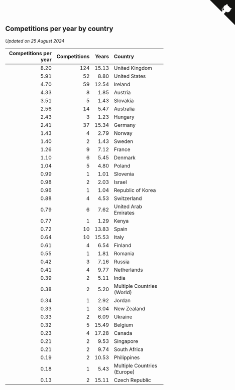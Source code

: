 ## Competitions per year by country

*Updated on 25 August 2024*

| Competitions per year | Competitions | Years | Country |
| ---: | ---: | ---: | :--- |
| 8.20 | 124 | 15.13 | United Kingdom |
| 5.91 | 52 | 8.80 | United States |
| 4.70 | 59 | 12.54 | Ireland |
| 4.33 | 8 | 1.85 | Austria |
| 3.51 | 5 | 1.43 | Slovakia |
| 2.56 | 14 | 5.47 | Australia |
| 2.43 | 3 | 1.23 | Hungary |
| 2.41 | 37 | 15.34 | Germany |
| 1.43 | 4 | 2.79 | Norway |
| 1.40 | 2 | 1.43 | Sweden |
| 1.26 | 9 | 7.12 | France |
| 1.10 | 6 | 5.45 | Denmark |
| 1.04 | 5 | 4.80 | Poland |
| 0.99 | 1 | 1.01 | Slovenia |
| 0.98 | 2 | 2.03 | Israel |
| 0.96 | 1 | 1.04 | Republic of Korea |
| 0.88 | 4 | 4.53 | Switzerland |
| 0.79 | 6 | 7.62 | United Arab Emirates |
| 0.77 | 1 | 1.29 | Kenya |
| 0.72 | 10 | 13.83 | Spain |
| 0.64 | 10 | 15.53 | Italy |
| 0.61 | 4 | 6.54 | Finland |
| 0.55 | 1 | 1.81 | Romania |
| 0.42 | 3 | 7.16 | Russia |
| 0.41 | 4 | 9.77 | Netherlands |
| 0.39 | 2 | 5.11 | India |
| 0.38 | 2 | 5.20 | Multiple Countries (World) |
| 0.34 | 1 | 2.92 | Jordan |
| 0.33 | 1 | 3.04 | New Zealand |
| 0.33 | 2 | 6.09 | Ukraine |
| 0.32 | 5 | 15.49 | Belgium |
| 0.23 | 4 | 17.28 | Canada |
| 0.21 | 2 | 9.53 | Singapore |
| 0.21 | 2 | 9.74 | South Africa |
| 0.19 | 2 | 10.53 | Philippines |
| 0.18 | 1 | 5.43 | Multiple Countries (Europe) |
| 0.13 | 2 | 15.11 | Czech Republic |


<a href="https://github.com/simonkellly/wca_statistics_ireland" class="github-corner" aria-label="View source on Github"><svg width="80" height="80" viewBox="0 0 250 250" style="fill:#151513; color:#fff; position: absolute; top: 0; border: 0; right: 0;" aria-hidden="true"><path d="M0,0 L115,115 L130,115 L142,142 L250,250 L250,0 Z"></path><path d="M128.3,109.0 C113.8,99.7 119.0,89.6 119.0,89.6 C122.0,82.7 120.5,78.6 120.5,78.6 C119.2,72.0 123.4,76.3 123.4,76.3 C127.3,80.9 125.5,87.3 125.5,87.3 C122.9,97.6 130.6,101.9 134.4,103.2" fill="currentColor" style="transform-origin: 130px 106px;" class="octo-arm"></path><path d="M115.0,115.0 C114.9,115.1 118.7,116.5 119.8,115.4 L133.7,101.6 C136.9,99.2 139.9,98.4 142.2,98.6 C133.8,88.0 127.5,74.4 143.8,58.0 C148.5,53.4 154.0,51.2 159.7,51.0 C160.3,49.4 163.2,43.6 171.4,40.1 C171.4,40.1 176.1,42.5 178.8,56.2 C183.1,58.6 187.2,61.8 190.9,65.4 C194.5,69.0 197.7,73.2 200.1,77.6 C213.8,80.2 216.3,84.9 216.3,84.9 C212.7,93.1 206.9,96.0 205.4,96.6 C205.1,102.4 203.0,107.8 198.3,112.5 C181.9,128.9 168.3,122.5 157.7,114.1 C157.9,116.9 156.7,120.9 152.7,124.9 L141.0,136.5 C139.8,137.7 141.6,141.9 141.8,141.8 Z" fill="currentColor" class="octo-body"></path></svg></a><style>.github-corner:hover .octo-arm{animation:octocat-wave 560ms ease-in-out}@keyframes octocat-wave{0%,100%{transform:rotate(0)}20%,60%{transform:rotate(-25deg)}40%,80%{transform:rotate(10deg)}}@media (max-width:500px){.github-corner:hover .octo-arm{animation:none}.github-corner .octo-arm{animation:octocat-wave 560ms ease-in-out}}</style>
